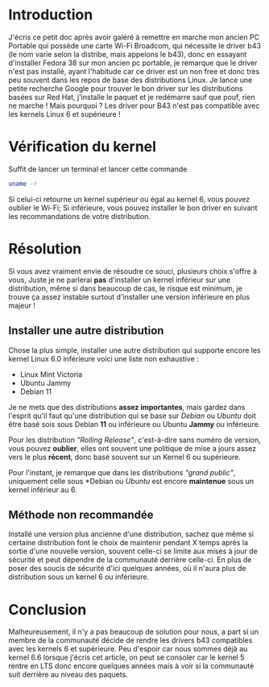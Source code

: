 # Introduction

J'écris ce petit doc après avoir galéré à remettre en marche mon ancien PC Portable qui possède une carte Wi-Fi Broadcom, qui nécessite le driver b43 (le nom varie selon la distribe, mais appelons le b43), donc en essayant d'installer Fedora 38 sur mon ancien pc portable, je remarque que le driver n'est pas installé, ayant l'habitude car ce driver est un non free et donc très peu souvent dans les repos de base des distributions Linux. Je lance une petite recherche Google pour trouver le bon driver sur les distributions basées sur Red Hat, j'installe le paquet et je redémarre sauf que pouf, rien ne marche ! Mais pourquoi ? Les driver pour B43 n'est pas compatible avec les kernels Linux 6 et supérieure !

# Vérification du kernel

Suffit de lancer un terminal et lancer cette commande

```bash
uname -r
```

Si celui-ci retourne un kernel supérieur ou égal au kernel 6, vous pouvez oublier le Wi-Fi;
Si inférieure, vous pouvez installer le bon driver en suivant les recommandations de votre distribution.

# Résolution

Si vous avez vraiment envie de résoudre ce souci, plusieurs choix s'offre à vous, Juste je ne parlerai **pas** d'installer un kernel inférieur sur une distribution, même si dans beaucoup de cas, le risque est minimum, je trouve ça assez instable surtout d'installer une version inférieure en plus majeur !

## Installer une autre distribution

Chose la plus simple, installer une autre distribution qui supporte encore les kernel Linux 6.0 inférieure voici une liste non exhaustive :

- Linux Mint Victoria
- Ubuntu Jammy
- Debian 11

Je ne mets que des distributions **assez importantes**, mais gardez dans l'esprit qu'il faut qu'une distribution qui se base sur *Debian* ou *Ubuntu* doit être basé sois sous Debian **11** ou inférieure ou Ubuntu **Jammy** ou inférieure.

Pour les distribution *"Rolling Release"*, c'est-à-dire sans numéro de version, vous pouvez **oublier**, elles ont souvent une politique de mise a jours assez vers le plus **récent**, donc basé souvent sur un Kernel 6 ou supérieure. 

Pour l'instant, je remarque que dans les distributions *"grand public"*, uniquement celle sous *Debian ou *Ubuntu* est encore **maintenue** sous un kernel inférieur au 6.

## Méthode non recommandée

Installé une version plus ancienne d'une distribution, sachez que même si certaine distribution font le choix de maintenir pendant X temps après la sortie d'une nouvelle version, souvent celle-ci se limite aux mises à jour de sécurité et peut dépendre de la communauté derrière celle-ci. En plus de poser des soucis de sécurité d'ici quelques années, où il n'aura plus de distribution sous un kernel 6 ou inférieure.

# Conclusion 

Malheureusement, il n'y a pas beaucoup de solution pour nous, a part si un membre de la communauté décide de rendre les drivers b43 compatibles avec les kernels 6 et supérieure. Peu d'espoir car nous sommes déjà au kernel 6.6 lorsque j'écris cet article, on peut se consoler car le kernel 5 rentre en LTS donc encore quelques années mais à voir si la communauté suit derrière au niveau des paquets.